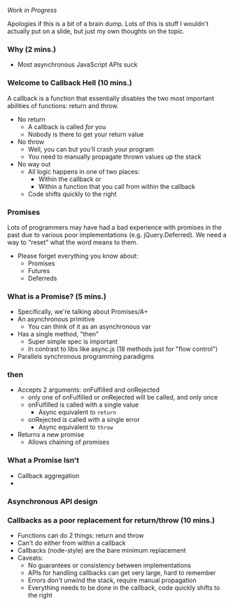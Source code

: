 _Work in Progress_

Apologies if this is a bit of a brain dump. Lots of this is stuff I wouldn't actually put on a slide, but just my own thoughts on the topic.

### Why (2 mins.)

  * Most asynchronous JavaScript APIs suck

### Welcome to Callback Hell (10 mins.)

A callback is a function that essentially disables the two most important abilities of functions: return and throw.

  * No return
    * A callback is called *for* you
    * Nobody is there to get your return value
  * No throw
    * Well, you can but you'll crash your program
    * You need to manually propagate thrown values up the stack
  * No way out
    * All logic happens in one of two places:
      * Within the callback or
      * Within a function that you call from within the callback
    * Code shifts quickly to the right

### Promises

Lots of programmers may have had a bad experience with promises in the past due to various poor implementations (e.g. jQuery.Deferred). We need a way to "reset" what the word means to them.

  * Please forget everything you know about:
    * Promises
    * Futures
    * Deferreds

### What is a Promise? (5 mins.)

  * Specifically, we're talking about Promises/A+
  * An asynchronous primitive
    * You can think of it as an asynchronous var
  * Has a single method, "then"
    * Super simple spec is important
    * In contrast to libs like async.js (18 methods just for "flow control")
  * Parallels synchronous programming paradigms

### then

  * Accepts 2 arguments: onFulfilled and onRejected
    * only one of onFulfilled or onRejected will be called, and only once
    * onFulfilled is called with a single value
      * Async equivalent to `return`
    * onRejected is called with a single error
      * Async equivalent to `throw`
  * Returns a new promise
    * Allows chaining of promises

### What a Promise Isn't

  * Callback aggregation
  * 

### Asynchronous API design

### Callbacks as a poor replacement for return/throw (10 mins.)

  * Functions can do 2 things: return and throw
  * Can't do either from within a callback
  * Callbacks (node-style) are the bare minimum replacement
  * Caveats:
    * No guarantees or consistency between implementations
    * APIs for handling callbacks can get very large, hard to remember
    * Errors don't unwind the stack, require manual propagation
    * Everything needs to be done in the callback, code quickly shifts to the right

### 

  
